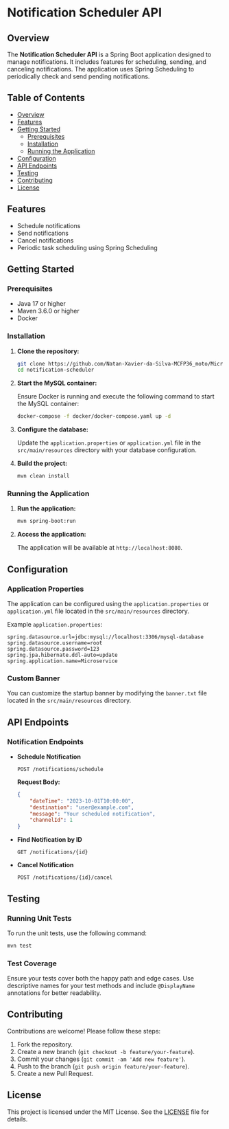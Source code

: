 # Notification Scheduler API

## Overview

The **Notification Scheduler API** is a Spring Boot application designed to manage notifications. It includes features for scheduling, sending, and canceling notifications. The application uses Spring Scheduling to periodically check and send pending notifications.

## Table of Contents

- [Overview](#overview)
- [Features](#features)
- [Getting Started](#getting-started)
  - [Prerequisites](#prerequisites)
  - [Installation](#installation)
  - [Running the Application](#running-the-application)
- [Configuration](#configuration)
- [API Endpoints](#api-endpoints)
- [Testing](#testing)
- [Contributing](#contributing)
- [License](#license)

## Features

- Schedule notifications
- Send notifications
- Cancel notifications
- Periodic task scheduling using Spring Scheduling

## Getting Started

### Prerequisites

- Java 17 or higher
- Maven 3.6.0 or higher
- Docker

### Installation

1. **Clone the repository:**

    ```sh
    git clone https://github.com/Natan-Xavier-da-Silva-MCFP36_moto/Microservice.git
    cd notification-scheduler
    ```

2. **Start the MySQL container:**

    Ensure Docker is running and execute the following command to start the MySQL container:

    ```sh
    docker-compose -f docker/docker-compose.yaml up -d
    ```

3. **Configure the database:**

    Update the `application.properties` or `application.yml` file in the `src/main/resources` directory with your database configuration.

4. **Build the project:**

    ```sh
    mvn clean install
    ```

### Running the Application

1. **Run the application:**

    ```sh
    mvn spring-boot:run
    ```

2. **Access the application:**

    The application will be available at `http://localhost:8080`.

## Configuration

### Application Properties

The application can be configured using the `application.properties` or `application.yml` file located in the `src/main/resources` directory.

Example `application.properties`:

```properties
spring.datasource.url=jdbc:mysql://localhost:3306/mysql-database
spring.datasource.username=root
spring.datasource.password=123
spring.jpa.hibernate.ddl-auto=update
spring.application.name=Microservice
```

### Custom Banner

You can customize the startup banner by modifying the `banner.txt` file located in the `src/main/resources` directory.

## API Endpoints

### Notification Endpoints

- **Schedule Notification**

    ```http
    POST /notifications/schedule
    ```

    **Request Body:**

    ```json
    {
        "dateTime": "2023-10-01T10:00:00",
        "destination": "user@example.com",
        "message": "Your scheduled notification",
        "channelId": 1
    }
    ```

- **Find Notification by ID**

    ```http
    GET /notifications/{id}
    ```

- **Cancel Notification**

    ```http
    POST /notifications/{id}/cancel
    ```

## Testing

### Running Unit Tests

To run the unit tests, use the following command:

```sh
mvn test
```

### Test Coverage

Ensure your tests cover both the happy path and edge cases. Use descriptive names for your test methods and include `@DisplayName` annotations for better readability.

## Contributing

Contributions are welcome! Please follow these steps:

1. Fork the repository.
2. Create a new branch (`git checkout -b feature/your-feature`).
3. Commit your changes (`git commit -am 'Add new feature'`).
4. Push to the branch (`git push origin feature/your-feature`).
5. Create a new Pull Request.

## License

This project is licensed under the MIT License. See the [LICENSE](LICENSE) file for details.
